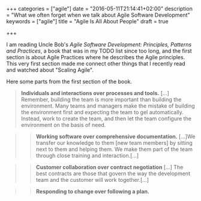 +++
categories = ["agile"]
date = "2016-05-11T21:14:41+02:00"
description = "What we often forget when we talk about Agile Software Development"
keywords = ["agile"]
title = "Agile Is All About People"
draft = true

+++

I am reading Uncle Bob's _Agile Software Development: Principles, Patterns and Practices_, a book that was in my TODO list since too long, and the first section is about Agile Practices where he describes the Agile principles. This very first section made me connect other things that I recently read and watched about "Scaling Agile".

Here some parts from the first section of the book.

> **Individuals and interactions over processes and tools.** [...] Remember, building the team is more important than building the environment. Many teams and managers make the mistake of building the environment first and expecting the team to gel automatically. Instead, work to create the team, and then let the team configure the environment on the basis of need.

>> **Working software over comprehensive documentation.** [...]We transfer our knowledge to them [new team members] by sitting next to them and helping them. We make them part of the team through close training and interaction.[...]

>> **Customer collaboration over contract negotiation** [...] The best contracts are those that govern the way the development team and the customer will work together.[...]

>> **Responding to change over following a plan.**
